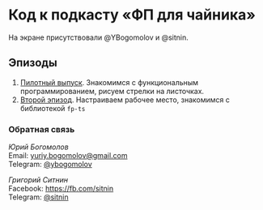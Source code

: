 # Код к подкасту «ФП для чайника»

На экране присутствовали @YBogomolov и @sitnin.

## Эпизоды

1. [Пилотный выпуск](https://www.youtube.com/watch?v=XLknNzYL2ks). Знакомимся с функциональным программированием, рисуем стрелки на листочках.
2. [Второй эпизод](https://www.youtube.com/watch?v=buQMEHBIrCQ). Настраиваем рабочее место, знакомимся с библиотекой `fp-ts`

### Обратная связь
*Юрий Богомолов*  
Email: yuriy.bogomolov@gmail.com  
Telegram: [@ybogomolov](t.me/ybogomolov)

*Григорий Ситнин*  
Facebook: https://fb.com/sitnin  
Telegram: [@sitnin](t.me/sitnin)
